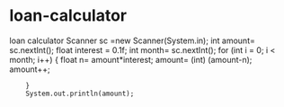 # loan-calculator
loan calculator
 Scanner sc =new Scanner(System.in);
     int amount= sc.nextInt();
     float interest = 0.1f;
     int month= sc.nextInt();
        for (int i = 0; i < month; i++) {
            float n= amount*interest;
            amount= (int) (amount-n);
            amount++;

        }
        System.out.println(amount);
